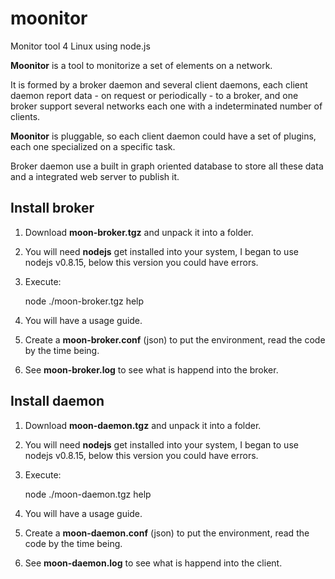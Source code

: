 moonitor
========

Monitor tool 4 Linux using node.js

**Moonitor** is a tool to monitorize a set of elements on a network.

It is formed by a broker daemon and several client daemons, 
each client daemon report data - on request or periodically - to a broker, 
and one broker support several networks each one with a indeterminated number of clients.

**Moonitor** is pluggable, so each client daemon could have a set of plugins, 
each one specialized on a specific task.

Broker daemon use a built in graph oriented database to store all these data and a integrated web server 
to publish it.

Install broker
--------------

1. Download **moon-broker.tgz** and unpack it into a folder.
2. You will need **nodejs** get installed into your system, I began to use nodejs v0.8.15, below this version you could have errors.
3. Execute:

   node ./moon-broker.tgz help

4. You will have a usage guide.
5. Create a **moon-broker.conf** (json) to put the environment, read the code by the time being.
6. See **moon-broker.log** to see what is happend into the broker.

Install daemon
--------------

1. Download **moon-daemon.tgz** and unpack it into a folder.
2. You will need **nodejs** get installed into your system, I began to use nodejs v0.8.15, below this version you could have errors.
3. Execute:

   node ./moon-daemon.tgz help

4. You will have a usage guide.
5. Create a **moon-daemon.conf** (json) to put the environment, read the code by the time being.
6. See **moon-daemon.log** to see what is happend into the client.

